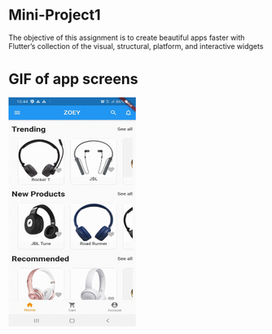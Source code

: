 # Mini-Project1
The objective of this assignment is to create beautiful apps faster with Flutter’s collection of the visual, structural, platform, and interactive widgets

# GIF of app screens

<img src="screens.gif" width="250" height="450"/>

